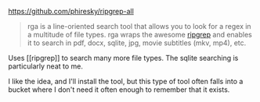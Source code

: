 https://github.com/phiresky/ripgrep-all

> rga is a line-oriented search tool that allows you to look for a regex in a multitude of file types. rga wraps the awesome [ripgrep](https://github.com/BurntSushi/ripgrep) and enables it to search in pdf, docx, sqlite, jpg, movie subtitles (mkv, mp4), etc.

Uses [[ripgrep]] to search many more file types. The sqlite searching is particularly neat to me.

I like the idea, and I'll install the tool, but this type of tool often falls into a bucket where I don't need it often enough to remember that it exists.